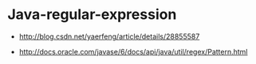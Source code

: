 # Java-regular-expression
 
 - http://blog.csdn.net/yaerfeng/article/details/28855587
 
 - http://docs.oracle.com/javase/6/docs/api/java/util/regex/Pattern.html
